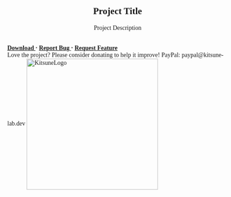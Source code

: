 <font face = "Trebuchet MS">
<p align="center">
    <h2 align="center">
        Project Title
    </h2>
    <p align="center">
        Project Description
    </p>
    <br/>
    <b align="center">
        <a align="center" href="https://github.com/Kitsune-Lab/Repository_SourcePawn/releases">
            Download
        </a>
        ·
        <a align="center" href="https://github.com/Kitsune-Lab/Repository_SourcePawn/issues">
            Report Bug
        </a>
        ·
        <a align="center" href="https://github.com/Kitsune-Lab/Repository_SourcePawn/issues">
            Request Feature
        </a>
    </b>
    <br/>
    Love the project? Please consider donating to help it improve!
    PayPal: paypal@kitsune-lab.dev
    <img align="center" width="300px" href="https://kitsune-lab.dev/" src="https://kitsune-lab.dev/storage/images/kl-logo.webp" alt="KitsuneLogo"/>
</p>
</font>
